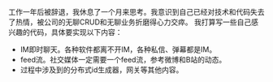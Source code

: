 工作一年后被辞退，我休息了一个月来思考。我意识到自己已经对技术和代码失去了热情，被公司的无聊CRUD和无聊业务折磨得心力交瘁。
我打算写一些自己感兴趣的代码，具体要实现以下内容：
- IM即时聊天。各种软件都离不开IM，各种私信、弹幕都是IM。
- feed流。社交媒体一定需要一个feed流，参考微博和B站的动态。
- 过程中涉及到的分布式id生成器，网关等其他内容。
